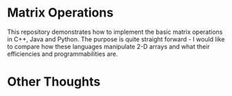 Matrix Operations
=================

This repository demonstrates how to implement the basic matrix operations in C++, Java and Python. The purpose is quite straight forward - I would like to compare how these languages manipulate 2-D arrays and what their efficiencies and programmabilities are. 


Other Thoughts
==============

